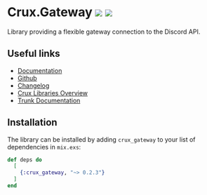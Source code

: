 # Crux.Gateway [![](https://github.com/SpaceEEC/crux_gateway/workflows/Tests/badge.svg?event=push&branch=trunk)](https://github.com/SpaceEEC/crux_gateway/actions) [![](https://github.com/SpaceEEC/crux_gateway/workflows/Documentation/badge.svg?event=push&branch=trunk)](https://spaceeec.github.io/crux_gateway)

Library providing a flexible gateway connection to the Discord API.

## Useful links

 - [Documentation](https://hexdocs.pm/crux_gateway/0.2.3/)
 - [Github](https://github.com/SpaceEEC/crux_gateway/)
 - [Changelog](https://github.com/SpaceEEC/crux_gateway/releases/tag/0.2.3/)
 - [Crux Libraries Overview](https://github.com/SpaceEEC/crux)
 - [Trunk Documentation](https://spaceeec.github.io/crux_gateway/)

## Installation

The library can be installed by adding `crux_gateway` to your list of dependencies in `mix.exs`:

```elixir
def deps do
  [
    {:crux_gateway, "~> 0.2.3"}
  ]
end
```
